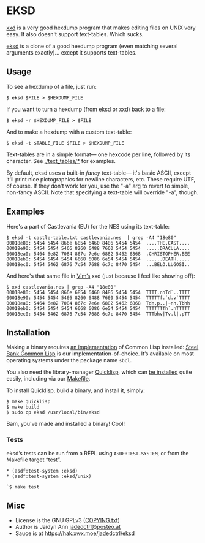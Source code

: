 # EKSD

[xxd](https://hg.256bit.org/vim/file/tip/src/xxd) is a very good hexdump program that makes editing files on UNIX very easy.
It also doesn't support text-tables. Which sucks.

[eksd](https://hak.xwx.moe/jadedctrl/eksd) is a clone of a good hexdump program (even matching several arguments
exactly)… except it supports text-tables.

## Usage
To see a hexdump of a file, just run:
```
$ eksd $FILE > $HEXDUMP_FILE
```

If you want to turn a hexdump (from eksd or xxd) back to a file:
```
$ eksd -r $HEXDUMP_FILE > $FILE
```

And to make a hexdump with a custom text-table:
```
$ eksd -t $TABLE_FILE $FILE > $HEXDUMP_FILE
```

Text-tables are in a simple format— one hexcode per line, followed by its
character. See [./text_tables/*](text_tables/) for examples.

By default, eksd uses a built-in *fancy* text-table— it's basic ASCII,
except it'll print nice pictographics for newline characters, etc. These
require UTF, of course. If they don't work for you, use the "-a" arg to
revert to simple, non-fancy ASCII.
Note that specifying a text-table will override "-a", though.


## Examples
Here's a part of Castlevania (EU) for the NES using its text-table:
```
$ eksd -t castle-table.txt castlevania.nes  | grep -A4 "18e80"
00018e80: 5454 5454 866e 6854 6460 8486 5454 5454  ....THE.CAST....
00018e90: 5454 5454 5466 8260 6488 7660 5454 5454  .....DRACULA....
00018ea0: 5464 6e82 7084 867c 7e6e 6882 5462 6868  .CHRISTOPHER.BEE
00018eb0: 5454 5454 5454 6668 6086 6e54 5454 5454  ......DEATH.....
00018ec0: 5454 5462 6876 7c54 7688 6c7c 8470 5454  ...BELO.LUGOSI..
```
And here's that same file in [Vim’s](https://www.vim.org) xxd (just because I feel like showing off):
```
$ xxd castlevania.nes | grep -A4 "18e80"
00018e80: 5454 5454 866e 6854 6460 8486 5454 5454  TTTT.nhTd`..TTTT
00018e90: 5454 5454 5466 8260 6488 7660 5454 5454  TTTTTf.`d.v`TTTT
00018ea0: 5464 6e82 7084 867c 7e6e 6882 5462 6868  Tdn.p..|~nh.Tbhh
00018eb0: 5454 5454 5454 6668 6086 6e54 5454 5454  TTTTTTfh`.nTTTTT
00018ec0: 5454 5462 6876 7c54 7688 6c7c 8470 5454  TTTbhv|Tv.l|.pTT
```


## Installation
Making a binary requires [an implementation](https://common-lisp.net/implementations) of Common Lisp installed:
[Steel Bank Common Lisp](https://sbcl.org/) is our implementation-of-choice. It’s available on
most operating systems under the package name `sbcl`.

You also need the library-manager [Quicklisp](https://quicklisp.org), which can [be installed](https://www.quicklisp.org/beta/#installation)
quite easily, including via our [Makefile](Makefile).

To install Quicklisp, build a binary, and install it, simply:

```
$ make quicklisp
$ make build
$ sudo cp eksd /usr/local/bin/eksd
```

Bam, you've made and installed a binary! Cool!

### Tests
eksd’s tests can be run from a REPL using `ASDF:TEST-SYSTEM`, or from the
Makefile target “test”.

```
* (asdf:test-system :eksd)
* (asdf:test-system :eksd/unix)
```

```
`$ make test
```


## Misc
* License is the GNU GPLv3 ([COPYING.txt](COPYING.txt))
* Author is Jaidyn Ann <jadedctrl@posteo.at>
* Sauce is at https://hak.xwx.moe/jadedctrl/eksd
